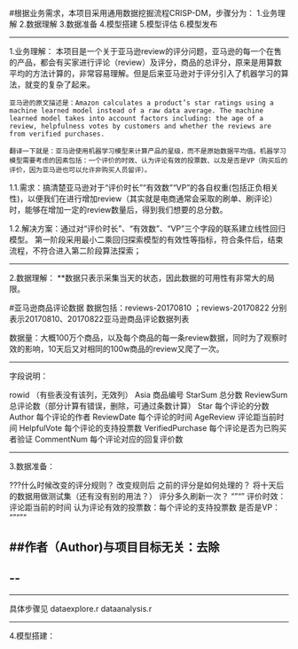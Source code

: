 #根据业务需求，本项目采用通用数据挖掘流程CRISP-DM，步骤分为：
1.业务理解
2.数据理解
3.数据准备
4.模型搭建
5.模型评估
6.模型发布

----------
1.业务理解：
    本项目是一个关于亚马逊review的评分问题，亚马逊的每一个在售的产品，都会有买家进行评论（review）及评分，商品的总评分，原来是用算数平均的方法计算的，非常容易理解。但是后来亚马逊对于评分引入了机器学习的算法，就变的复杂了起来。

    亚马逊的原文描述是：Amazon calculates a product’s star ratings using a machine learned model instead of a raw data average. The machine learned model takes into account factors including: the age of a review, helpfulness votes by customers and whether the reviews are from verified purchases.

    翻译一下就是：亚马逊使用机器学习模型来计算产品的星级，而不是原始数据平均值。机器学习模型需要考虑的因素包括：一个评价的时效、认为评论有效的投票数、以及是否是VP（购买后的评价，因为亚马逊也可以允许非购买人员留评）。

 1.1.需求：搞清楚亚马逊对于“评价时长”“有效数”“VP”的各自权重(包括正负相关性)，以便我们在进行增加review（其实就是电商通常会采取的刷单、刷评论）时，能够在增加一定的review数量后，得到我们想要的总分数。

 1.2.解决方案：通过对“评价时长”、“有效数”、“VP”三个字段的联系建立线性回归模型。
 第一阶段采用最小二乘回归探索模型的有效性等指标，符合条件后，结束流程，不符合进入第二阶段算法探索；

 -----------
 2.数据理解：
 **数据只表示采集当天的状态，因此数据的可用性有非常大的局限。

 #亚马逊商品评论数据
数据包括：reviews-20170810 ；reviews-20170822 
          分别表示20170810、20170822亚马逊商品评论数据列表

 数据量：大概100万个商品，以及每个商品的每一条review数据，同时为了观察时效的影响，10天后又对相同的100w商品的review又爬了一次。

----------
字段说明：

rowid               （有些表没有该列，无效列）
Asia                商品编号
StarSum	            总分数
ReviewSum	        总评论数（部分计算有错误，删除，可通过条数计算）
Star	            每个评论的分数
Author	            每个评论的作者
ReviewDate	        每个评论的时间
AgeReview	        评论距当前时间
HelpfulVote	        每个评论的支持投票数
VerifiedPurchase	每个评论是否为已购买者验证
CommentNum          每个评论对应的回复评价数


----------
3.数据准备：

???什么时候改变的评分规则？
   改变规则后 之前的评分是如何处理的？
   将十天后的数据用做测试集（还有没有别的用法？）
   评分多久刷新一次？
“”“”
   评价时效：评论距当前的时间
   认为评论有效的投票数：每个评论的支持投票数
   是否是VP：
“”“”“

##作者（Author)与项目目标无关：去除
--
--
--

****
具体步骤见 dataexplore.r
           dataanalysis.r
*****           

4.模型搭建：
